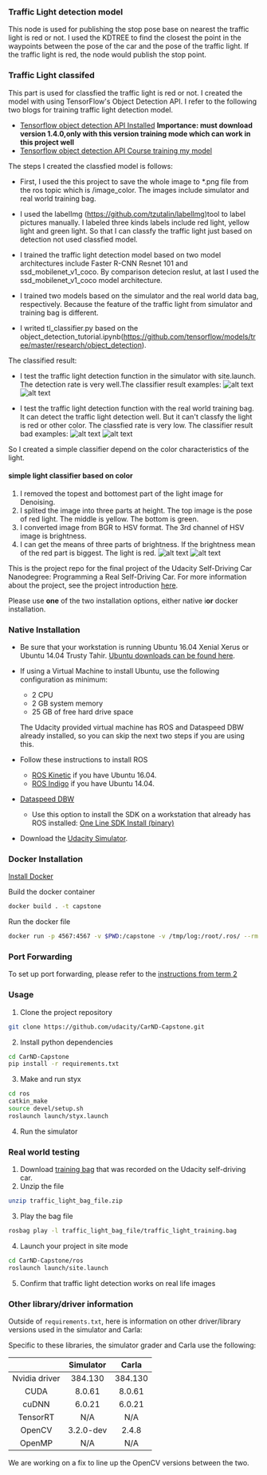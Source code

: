 ### Traffic Light detection model
This node is used for publishing the stop pose base on nearest the traffic light is red or not. I used the KDTREE to find the closest the point in the waypoints between the pose of the car and the pose of the traffic light. If the traffic light is red, the node would publish the stop point. 

### Traffic Light classifed 
This part is used for classfied the traffic light is red or not. I created the model with using TensorFlow's Object Detection API. I refer to the following two blogs for training traffic light detection model.
* [Tensorflow object detection API Installed](https://www.cnblogs.com/zongfa/p/9662832.html)
**Importance: must download version 1.4.0,only with this version training mode which can work in this project well** 
* [Tensorflow object detection API Course training my model](https://www.cnblogs.com/zongfa/p/9663649.html)

The steps I created the classfied model is follows:
* First, I used the this project to save the whole image to *.png file from the ros topic which is /image_color. The images include simulator and real world training bag.

* I used the labelImg (https://github.com/tzutalin/labelImg)tool to label pictures manually. I labeled three kinds labels include red light, yellow light and green light. So that I can classfy the traffic light just based on detection not used classfied model. 

* I trained the traffic light detection model based on two model architectures include Faster R-CNN
Resnet 101 and ssd_mobilenet_v1_coco. By comparison detecion reslut, at last I used the ssd_mobilenet_v1_coco model architecture.

* I trained two models based on the simulator and the real world data bag, respectively. Because the feature of the traffic light from simulator and training bag is different.

* I writed tl_classifier.py based on the object_detection_tutorial.ipynb(https://github.com/tensorflow/models/tree/master/research/object_detection).

The classified result:
* I test the traffic light detection function in the simulator with site.launch. The detection rate is very well.The classifier result examples:
![alt text](./imgs/red_sim.png "red")
![alt text](./imgs/green_sim.png "green")

* I test the traffic light detection function with the real world training bag. It can detect the traffic light detection well. But it can't classfy the light is red or other color. The classfied rate is very low. The classifier result bad examples:
![alt text](./imgs/red_site.png "red")
![alt text](./imgs/green_site.png "green")

So I created a simple classifier depend on the color characteristics of the light. 

#### simple light classifier based on color
1. I removed the topest and bottomest part of the light image for Denoising.
2. I splited the image into three parts at height. The top image is the pose of red light. The middle is yellow. The bottom is green.
3. I converted image from BGR to HSV format. The 3rd channel of HSV image is brightness. 
4. I can get the means of three parts of brightness. If the brightness mean of the red part is biggest. The light is red.
![alt text](./imgs/red_site_op.jpeg "red")
![alt text](./imgs/green_site_op.jpeg "green")

This is the project repo for the final project of the Udacity Self-Driving Car Nanodegree: Programming a Real Self-Driving Car. For more information about the project, see the project introduction [here](https://classroom.udacity.com/nanodegrees/nd013/parts/6047fe34-d93c-4f50-8336-b70ef10cb4b2/modules/e1a23b06-329a-4684-a717-ad476f0d8dff/lessons/462c933d-9f24-42d3-8bdc-a08a5fc866e4/concepts/5ab4b122-83e6-436d-850f-9f4d26627fd9).

Please use **one** of the two installation options, either native i**or** docker installation.

### Native Installation

* Be sure that your workstation is running Ubuntu 16.04 Xenial Xerus or Ubuntu 14.04 Trusty Tahir. [Ubuntu downloads can be found here](https://www.ubuntu.com/download/desktop).
* If using a Virtual Machine to install Ubuntu, use the following configuration as minimum:
  * 2 CPU
  * 2 GB system memory
  * 25 GB of free hard drive space

  The Udacity provided virtual machine has ROS and Dataspeed DBW already installed, so you can skip the next two steps if you are using this.

* Follow these instructions to install ROS
  * [ROS Kinetic](http://wiki.ros.org/kinetic/Installation/Ubuntu) if you have Ubuntu 16.04.
  * [ROS Indigo](http://wiki.ros.org/indigo/Installation/Ubuntu) if you have Ubuntu 14.04.
* [Dataspeed DBW](https://bitbucket.org/DataspeedInc/dbw_mkz_ros)
  * Use this option to install the SDK on a workstation that already has ROS installed: [One Line SDK Install (binary)](https://bitbucket.org/DataspeedInc/dbw_mkz_ros/src/81e63fcc335d7b64139d7482017d6a97b405e250/ROS_SETUP.md?fileviewer=file-view-default)
* Download the [Udacity Simulator](https://github.com/udacity/CarND-Capstone/releases).

### Docker Installation
[Install Docker](https://docs.docker.com/engine/installation/)

Build the docker container
```bash
docker build . -t capstone
```

Run the docker file
```bash
docker run -p 4567:4567 -v $PWD:/capstone -v /tmp/log:/root/.ros/ --rm -it capstone
```

### Port Forwarding
To set up port forwarding, please refer to the [instructions from term 2](https://classroom.udacity.com/nanodegrees/nd013/parts/40f38239-66b6-46ec-ae68-03afd8a601c8/modules/0949fca6-b379-42af-a919-ee50aa304e6a/lessons/f758c44c-5e40-4e01-93b5-1a82aa4e044f/concepts/16cf4a78-4fc7-49e1-8621-3450ca938b77)

### Usage

1. Clone the project repository
```bash
git clone https://github.com/udacity/CarND-Capstone.git
```

2. Install python dependencies
```bash
cd CarND-Capstone
pip install -r requirements.txt
```
3. Make and run styx
```bash
cd ros
catkin_make
source devel/setup.sh
roslaunch launch/styx.launch
```
4. Run the simulator

### Real world testing
1. Download [training bag](https://s3-us-west-1.amazonaws.com/udacity-selfdrivingcar/traffic_light_bag_file.zip) that was recorded on the Udacity self-driving car.
2. Unzip the file
```bash
unzip traffic_light_bag_file.zip
```
3. Play the bag file
```bash
rosbag play -l traffic_light_bag_file/traffic_light_training.bag
```
4. Launch your project in site mode
```bash
cd CarND-Capstone/ros
roslaunch launch/site.launch
```
5. Confirm that traffic light detection works on real life images

### Other library/driver information
Outside of `requirements.txt`, here is information on other driver/library versions used in the simulator and Carla:

Specific to these libraries, the simulator grader and Carla use the following:

|        | Simulator | Carla  |
| :-----------: |:-------------:| :-----:|
| Nvidia driver | 384.130 | 384.130 |
| CUDA | 8.0.61 | 8.0.61 |
| cuDNN | 6.0.21 | 6.0.21 |
| TensorRT | N/A | N/A |
| OpenCV | 3.2.0-dev | 2.4.8 |
| OpenMP | N/A | N/A |

We are working on a fix to line up the OpenCV versions between the two.
